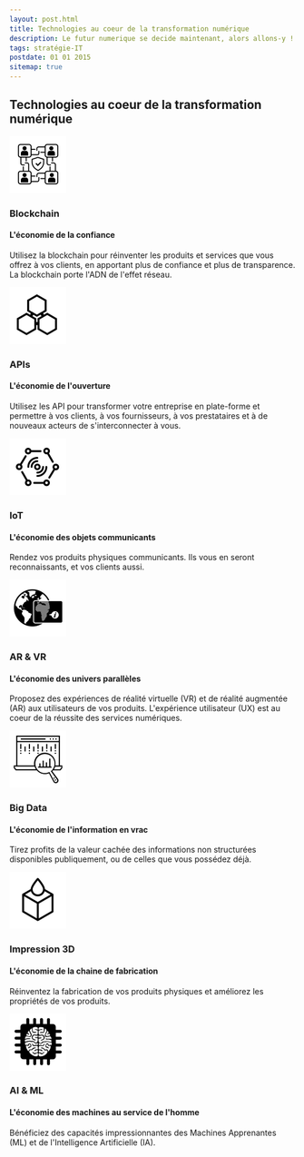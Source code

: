 ```yaml
---
layout: post.html
title: Technologies au coeur de la transformation numérique
description: Le futur numerique se decide maintenant, alors allons-y !
tags: stratégie-IT
postdate: 01 01 2015
sitemap: true
---
```

<div class="container">
    <div class="row justify-content-center mx-1 py-3">
        <div class="col text-center">
            <h2>Technologies au coeur de la transformation numérique</h2>
        </div>
        <div class="w-100"></div>
        <div class="col-sm-4 text-center mt-3">
            <img src="/assets/img/iconblockchain.png" alt="icon blockchain">
            <h3>Blockchain</h3>
            <h4 class="color-primary">L'économie de la confiance</h4>
            <p>Utilisez la blockchain pour réinventer les produits et services que vous offrez à vos clients, en apportant plus de confiance et plus de transparence. La blockchain porte l'ADN de l'effet réseau.</p>
        </div>
        <div class="col-sm-4 text-center mt-3">
            <img src="/assets/img/iconapi.png" alt="icon api">
            <h3>APIs</h3>
            <h4 class="color-primary">L'économie de l'ouverture</h4>
            <p>Utilisez les API pour transformer votre entreprise en plate-forme et permettre à vos clients, à vos fournisseurs, à vos prestataires et à de nouveaux acteurs de s'interconnecter à vous.</p>
        </div>
        <div class="col-sm-4 text-center mt-3">
            <img src="/assets/img/iconiot.png" alt="icon iot">
            <h3>IoT</h3>
            <h4 class="color-primary">L'économie des objets communicants</h4>
            <p>Rendez vos produits physiques communicants. Ils vous en seront reconnaissants, et vos clients aussi.</p>
        </div>
        <!--div class="w-100"></div-->
        <div class="col-sm-4 text-center mt-3">
            <img src="/assets/img/iconarvr.png" alt="icon arvr">
            <h3>AR & VR</h3>
            <h4 class="color-primary">L'économie des univers parallèles</h4>
            <p>Proposez des expériences de réalité virtuelle (VR) et de réalité augmentée (AR) aux utilisateurs de vos produits. L'expérience utilisateur (UX) est au coeur de la réussite des services numériques.</p>
        </div>
        <div class="col-sm-4 text-center mt-3">
            <img src="/assets/img/iconbigdata.png" alt="icon bigdata">
            <h3>Big Data</h3>
            <h4 class="color-primary">L'économie de l'information en vrac</h4>
            <p>Tirez profits de la valeur cachée des informations non structurées disponibles publiquement, ou de celles que vous possédez déjà.</p>
        </div>
        <div class="col-sm-4 text-center mt-3">
            <img src="/assets/img/icon3dprinting.png" alt="icon 3dprinting">
            <h3>Impression 3D</h3>
            <h4 class="color-primary">L'économie de la chaine de fabrication
            </h4>
            <p>Réinventez la fabrication de vos produits physiques et améliorez les propriétés de vos produits.</p>
        </div>
        <div class="col-sm-4 text-center mt-3">
            <img src="/assets/img/iconaiml.png" alt="overview">
            <h3>AI & ML</h3>
            <h4 class="color-primary">L'économie des machines au service de l'homme</h4>
            <p>Bénéficiez des capacités impressionnantes des Machines Apprenantes (ML) et de l'Intelligence Artificielle (IA).</p>
        </div>
    </div>
    <p>&nbsp;</p>
</div>
